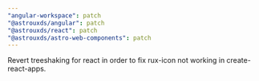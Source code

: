 ```yaml
---
"angular-workspace": patch
"@astrouxds/angular": patch
"@astrouxds/react": patch
"@astrouxds/astro-web-components": patch
---
```


Revert treeshaking for react in order to fix rux-icon not working in create-react-apps.
